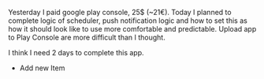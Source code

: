 Yesterday I paid google play console, 25$ (~21€).
Today I planned to complete logic of scheduler, push notification logic and how to set this as how it should look like to use more comfortable and predictable.
Upload app to Play Console are more difficult than I thought.

I think I need 2 days to complete this app. 
- Add new Item